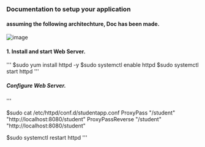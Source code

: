 ###  Documentation to setup your application


#### assuming the following architechture, Doc has been made. 

![image](https://user-images.githubusercontent.com/52474652/60711645-f6d75880-9f32-11e9-877f-0e4362a07439.png)

#### 1. Install and start Web Server.

'''
$sudo yum install httpd -y
$sudo systemctl enable httpd
$sudo systemctl start httpd
'''

##### Configure Web Server. 

'''

$sudo cat /etc/httpd/conf.d/studentapp.conf
ProxyPass "/student"  "http://localhost:8080/student"
ProxyPassReverse "/student"  "http://localhost:8080/student"



$sudo systemctl restart httpd
'''

